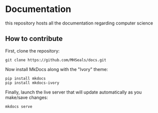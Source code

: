 # Documentation
this repository hosts all the documentation regarding computer science

## How to contribute
First, clone the repository:
```
git clone https://github.com/MHSeals/docs.git
```
Now install MkDocs along with the "Ivory" theme:
```
pip install mkdocs
pip install mkdocs-ivory
```
Finally, launch the live server that will update automatically as you make/save changes:
```
mkdocs serve
```
